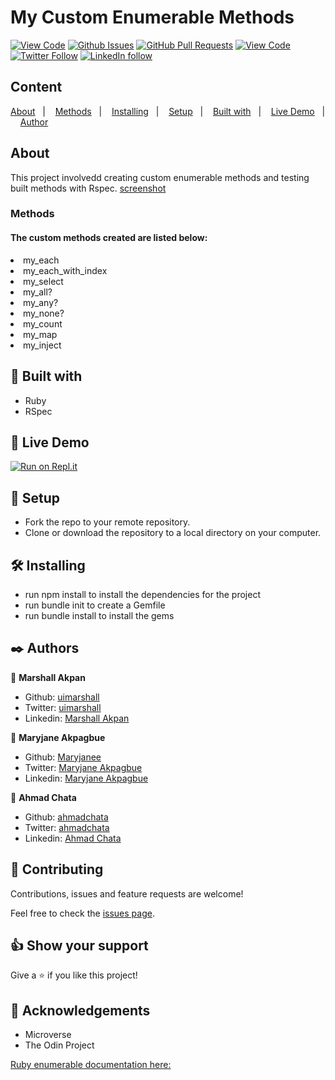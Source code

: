 # My Custom Enumerable Methods

[![View Code](https://img.shields.io/badge/View%20-Code-green)](https://github.com/uimarshall/enumerable-methods/tree/feature/feature_custom_enumerable_methods)
[![Github Issues](https://img.shields.io/badge/GitHub-Issues-orange)](https://github.com/uimarshall/enumerable-methods/issues)
[![GitHub Pull Requests](https://img.shields.io/badge/GitHub-Pull%20Requests-blue)](https://github.com/uimarshall/enumerable-methods/pulls)
[![View Code](https://img.shields.io/badge/Github-Author-black)](https://github.com/uimarshall)
[![Twitter Follow](https://img.shields.io/badge/Twitter-Marshall-%231DA1F2)](https://twitter.com/uimarshall)
[![LinkedIn follow](https://img.shields.io/badge/LinkedIn-Marshall-%232867B2)](https://www.linkedin.com/in/marshall-akpan-19745526/)

## Content

<a text-align="center" href="#about">About</a>&nbsp;&nbsp;&nbsp;|&nbsp;&nbsp;&nbsp;
<a href="#method">Methods</a>&nbsp;&nbsp;&nbsp;|&nbsp;&nbsp;&nbsp;
<a href="#ins">Installing</a>&nbsp;&nbsp;&nbsp;|&nbsp;&nbsp;&nbsp;
<a href="#set">Setup</a>&nbsp;&nbsp;&nbsp;|&nbsp;&nbsp;&nbsp;
<a href="#with">Built with</a>&nbsp;&nbsp;&nbsp;|&nbsp;&nbsp;&nbsp;
<a href="#ldl">Live Demo</a>&nbsp;&nbsp;&nbsp;|&nbsp;&nbsp;&nbsp;
<a href="#author">Author</a>

## About <a name = "about"></a>

This project involvedd creating custom enumerable methods and testing built methods with Rspec.
[screenshot](assets/rspec_test.png)

<h3>Methods <a name = "method"></a></h3>
<h4>The custom methods created are listed below:</h4>
<li>my_each</li>
<li>my_each_with_index</li>
<li>my_select</li>
<li>my_all?</li>
<li>my_any?</li>
<li>my_none?</li>
<li>my_count</li>
<li>my_map</li>
<li>my_inject</li>

## 🔧 Built with<a name = "with"></a>

- Ruby
- RSpec

## 🔴 Live Demo <a name = "ldl"></a>

[![Run on Repl.it](https://repl.it/badge/github/uimarshall/enumerable-methods)](https://repl.it/@uimarshall/enumerable-methods)

## 🔨 Setup <a name = "set"></a>

- Fork the repo to your remote repository.
- Clone or download the repository to a local directory on your computer.

## 🛠 Installing <a name = "ins"></a>

- run npm install to install the dependencies for the project
- run bundle init to create a Gemfile
- run bundle install to install the gems

## ✒️ Authors <a name = "author"></a>

👤 **Marshall Akpan**

- Github: [uimarshall](https://github.com/uimarshall)
- Twitter: [uimarshall](https://twitter.com/uimarshall)
- Linkedin: [Marshall Akpan](https://www.linkedin.com/in/marshall-akpan-19745526/)


👤 **Maryjane Akpagbue**

- Github: [Maryjanee](https://github.com/Maryjanee)
- Twitter: [Maryjane Akpagbue](https://twitter.com/alfredmaryjane)
- Linkedin: [Maryjane Akpagbue](https://www.linkedin.com/in/maryjane-akpagbue-1500b7173/)

👤 **Ahmad Chata**

- Github: [ahmadchata](https://github.com/ahmadchata)
- Twitter: [ahmadchata](https://twitter.com/ahmadchata)
- Linkedin: [Ahmad Chata](https://www.linkedin.com/in/ahmad-chata-957b9b51/)

## 🤝 Contributing

Contributions, issues and feature requests are welcome!

Feel free to check the [issues page](https://github.com/uimarshall/enumerable-methods/issues).

## 👍 Show your support

Give a ⭐️ if you like this project!

## :clap: Acknowledgements

- Microverse
- The Odin Project

[Ruby enumerable documentation here:](https://ruby-doc.org/core-2.7.1/Enumerable.html)<br>
